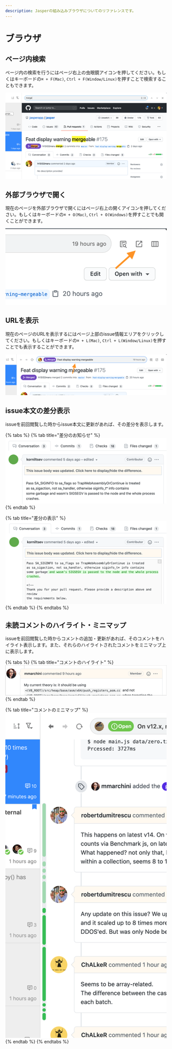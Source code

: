 ```yaml
---
description: Jasperの組み込みブラウザについてのリファレンスです。
---
```


# ブラウザ

## ページ内検索 <a id="search"></a>

ページ内の検索を行うにはページ右上の虫眼鏡アイコンを押してください。もしくはキーボードの`⌘ + F(Mac)`, `Ctrl + F(Window/Linux)`を押すことで検索することもできます。

![](../.gitbook/assets/15_search_page.png)

## 外部ブラウザで開く <a id="open"></a>

現在のページを外部ブラウザで開くにはページ右上の開くアイコンを押してください。もしくはキーボードの`⌘ + O(Mac)`, `Ctrl + O(Windows)`を押すことでも開くことができます。

![](../.gitbook/assets/15_open_external.png)

## URLを表示 <a id="url"></a>

現在のページのURLを表示するにはページ上部のissue情報エリアをクリックしてください。もしくはキーボードの`⌘ + L(Mac)`, `Ctrl + L(Window/Linux)`を押すことでも表示することができます。

![](../.gitbook/assets/15_url.png)

## issue本文の差分表示 <a id="diff"></a>

issueを前回閲覧した時からissue本文に更新があれば、その差分を表示します。

{% tabs %}
{% tab title="差分のお知らせ" %}
![](../.gitbook/assets/08_diff_body1.png)
{% endtab %}

{% tab title="差分の表示" %}
![](../.gitbook/assets/08_diff_body2.png)
{% endtab %}
{% endtabs %}

## 未読コメントのハイライト・ミニマップ <a id="comment"></a>

issueを前回閲覧した時からコメントの追加・更新があれば、そのコメントをハイライト表示します。また、それらのハイライトされたコメントをミニマップ上に表示します。

{% tabs %}
{% tab title="コメントのハイライト" %}
![](../.gitbook/assets/03_highlight_comment.png)
{% endtab %}

{% tab title="コメントのミニマップ" %}
![](../.gitbook/assets/08_minimap.png)
{% endtab %}
{% endtabs %}



